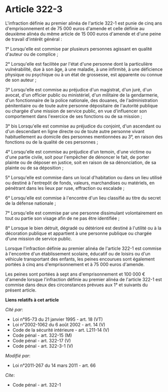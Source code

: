 # Article 322-3

L'infraction définie au premier alinéa de l'article 322-1 est punie de cinq ans d'emprisonnement et de 75 000 euros d'amende
et celle définie au deuxième alinéa du même article de 15 000 euros d'amende et d'une peine de travail d'intérêt général : 

1° Lorsqu'elle est commise par plusieurs personnes agissant en qualité d'auteur ou de complice ; 

2° Lorsqu'elle est facilitée par l'état d'une personne dont la particulière vulnérabilité, due à son âge, à une maladie, à
une infirmité, à une déficience physique ou psychique ou à un état de grossesse, est apparente ou connue de son auteur ; 

3° Lorsqu'elle est commise au préjudice d'un magistrat, d'un juré, d'un avocat, d'un officier public ou ministériel, d'un
militaire de la gendarmerie, d'un fonctionnaire de la police nationale, des douanes, de l'administration pénitentiaire ou de
toute autre personne dépositaire de l'autorité publique ou chargée d'une mission de service public, en vue d'influencer son
comportement dans l'exercice de ses fonctions ou de sa mission ; 

3° bis Lorsqu'elle est commise au préjudice du conjoint, d'un ascendant ou d'un descendant en ligne directe ou de toute autre
personne vivant habituellement au domicile des personnes mentionnées au 3°, en raison des fonctions ou de la qualité de ces
personnes ; 

4° Lorsqu'elle est commise au préjudice d'un temoin, d'une victime ou d'une partie civile, soit pour l'empêcher de dénoncer
le fait, de porter plainte ou de déposer en justice, soit en raison de sa dénonciation, de sa plainte ou de sa déposition ; 

5° Lorsqu'elle est commise dans un local d'habitation ou dans un lieu utilisé ou destiné à l'entrepôt de fonds, valeurs,
marchandises ou matériels, en pénétrant dans les lieux par ruse, effraction ou escalade ; 

6° Lorsqu'elle est commise à l'encontre d'un lieu classifié au titre du secret de la défense nationale ;

7° Lorsqu'elle est commise par une personne dissimulant volontairement en tout ou partie son visage afin de ne pas être
identifiée ;

8° Lorsque le bien détruit, dégradé ou détérioré est destiné à l'utilité ou à la décoration publique et appartient à une
personne publique ou chargée d'une mission de service public.  

Lorsque l'infraction définie au premier alinéa de l'article 322-1 est commise à l'encontre d'un établissement scolaire,
éducatif ou de loisirs ou d'un véhicule transportant des enfants, les peines encourues sont également portées à cinq ans
d'emprisonnement et à 75 000 euros d'amende.

Les peines sont portées à sept ans d'emprisonnement et 100 000 € d'amende lorsque l'infraction définie au premier alinéa de
l'article 322-1 est commise dans deux des circonstances prévues aux 1° et suivants du présent article.

**Liens relatifs à cet article**

_Cité par_:

  - Loi n°95-73 du 21 janvier 1995 - art. 18 (VT)
  - Loi n°2002-1062 du 6 août 2002 - art. 14 (V)
  - Code de la sécurité intérieure - art. L211-14 (V)
  - Code pénal - art. 322-15 (M)
  - Code pénal - art. 322-17 (V)
  - Code pénal - art. 322-3-1 (V)

_Modifié par_:

  - Loi n°2011-267 du 14 mars 2011 - art. 66

_Cite_:

  - Code pénal - art. 322-1
